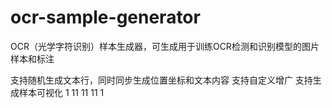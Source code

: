 # ocr-sample-generator
OCR（光学字符识别）样本生成器，可生成用于训练OCR检测和识别模型的图片样本和标注

支持随机生成文本行，同时同步生成位置坐标和文本内容
支持自定义增广
支持生成样本可视化
1
11
11
11
1
